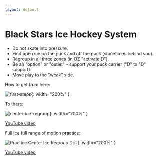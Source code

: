 ```yaml
---
layout: default
---
```

<!-- link rel="stylesheet" href="/style.css" -->

# Black Stars Ice Hockey System

- Do not skate into pressure.
- Find open ice on the puck and off the puck (sometimes behind you).
- Regroup in all three zones (in OZ "activate D").
- Be an "option" or "outlet" - support your puck carrier ("D" to "D" support).
- Move play to the ["weak"](https://theweaksidestory.wordpress.com/2022/01/23/the-weak-side-story/) side.


How to get from here:

![first-steps](https://github.com/user-attachments/assets/e9728cd9-4861-4622-b5aa-d0b053ae36a0){: width="200%" }

To there:

![center-ice-regroup](https://github.com/user-attachments/assets/9faa6bf5-35a3-4ba0-a658-482aaf9403d7){: width="200%" }

[YouTube video](https://youtu.be/xUTFwUlOSwE)

Full ice full range of motion practice:

![Practice Center Ice Regroup Drill](https://github.com/user-attachments/assets/b8e1d5f2-ae65-4656-8046-1ecd12b7bbda){: width="200%" }

[YouTube video](https://youtu.be/GZMWYcK2a88)

